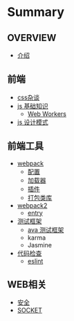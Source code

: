 # Summary

## OVERVIEW

* [介绍](README.md)

## 前端

* [css杂谈](前端/css/README.md)
* [js 基础知识](js-基础知识.md)
  * [Web Workers](web-workers.md)
* [js 设计模式](前端/js设计模式/README.md)

## 前端工具

* [webpack](前端工具/webpack/README.md)
  * [配置](前端工具/webpack/config.md)
  * [加载器](前端工具/webpack/loaders.md)
  * [插件](前端工具/webpack/plugins.md)
  * [打包类库](前端工具/webpack/打包类库.md)
* [webpack2](前端工具/webpack/webpack2.md)
  * [entry](前端工具/webpack/webpack2/entry.md)
* [测试框架](测试框架.md)
  * [ava 测试框架](ava-测试框架.md)
  * karma
  * Jasmine
* [代码检查](前端工具/代码检查/README.md)
  * [eslint](前端工具/代码检查/eslint.md)

## WEB相关

* [安全](web/security/README.md)
* [SOCKET](web/socket/README.md)

